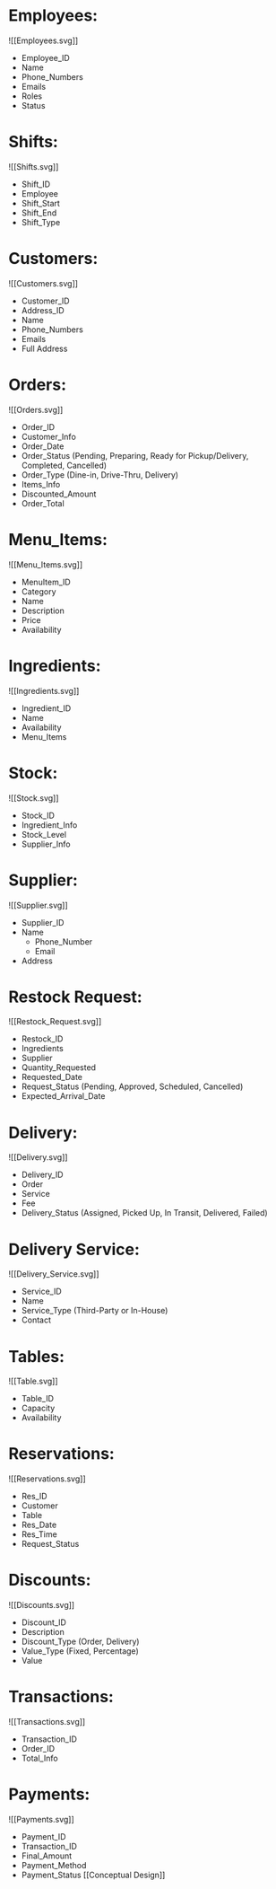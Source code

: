 # Employees:
![[Employees.svg]]
- Employee_ID
- Name
- Phone_Numbers
- Emails
- Roles
- Status

# Shifts:
![[Shifts.svg]]
- Shift_ID
- Employee
- Shift_Start
- Shift_End
- Shift_Type

# Customers:
![[Customers.svg]]
- Customer_ID
- Address_ID
- Name
- Phone_Numbers
- Emails
- Full Address

# Orders:
![[Orders.svg]]
- Order_ID
- Customer_Info
- Order_Date
- Order_Status (Pending, Preparing, Ready for Pickup/Delivery, Completed, Cancelled)
- Order_Type (Dine-in, Drive-Thru, Delivery)
- Items_Info
- Discounted_Amount
- Order_Total

# Menu_Items:
![[Menu_Items.svg]]
- MenuItem_ID
- Category
- Name
- Description
- Price
- Availability

# Ingredients:
![[Ingredients.svg]]
- Ingredient_ID
- Name
- Availability
- Menu_Items

# Stock:
![[Stock.svg]]
- Stock_ID
- Ingredient_Info
- Stock_Level
- Supplier_Info

# Supplier:
![[Supplier.svg]]
- Supplier_ID
- Name
    - Phone_Number
    - Email
- Address

# Restock Request:
![[Restock_Request.svg]]
- Restock_ID
- Ingredients
- Supplier
- Quantity_Requested
- Requested_Date
- Request_Status (Pending, Approved, Scheduled, Cancelled)
- Expected_Arrival_Date

# Delivery:
![[Delivery.svg]]
- Delivery_ID
- Order
- Service
- Fee
- Delivery_Status (Assigned, Picked Up, In Transit, Delivered, Failed)

# Delivery Service:
![[Delivery_Service.svg]]
- Service_ID
- Name
- Service_Type (Third-Party or In-House)
- Contact

# Tables:
![[Table.svg]]
- Table_ID
- Capacity
- Availability

# Reservations:
![[Reservations.svg]]
- Res_ID
- Customer
- Table
- Res_Date
- Res_Time
- Request_Status

# Discounts:
![[Discounts.svg]]
- Discount_ID
- Description
- Discount_Type (Order, Delivery)
- Value_Type (Fixed, Percentage)
- Value


# Transactions:
![[Transactions.svg]]
- Transaction_ID
- Order_ID
- Total_Info

# Payments:
![[Payments.svg]]
- Payment_ID
- Transaction_ID
- Final_Amount
- Payment_Method
- Payment_Status
[[Conceptual Design]]